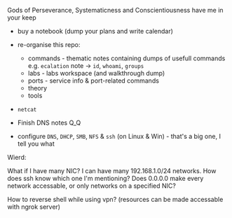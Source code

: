 Gods of Perseverance, Systematicness and Conscientiousness have me in your keep

- buy a notebook (dump your plans and write calendar)
  
- re-organise this repo:
  - commands - thematic notes containing dumps of usefull commands
    e.g. `ecalation` note -> `id`, `whoami`, `groups`
  - labs - labs workspace (and walkthrough dump)
  - ports - service info & port-related commands
  - theory
  - tools

- `netcat`
- Finish DNS notes Q_Q
- configure `DNS`, `DHCP`, `SMB`, `NFS` & `ssh` (on Linux & Win) - that's a big one, I tell you what


Wierd:

What if I have many NIC? I can have many 192.168.1.0/24 networks. How does ssh know which one I'm mentioning?
Does 0.0.0.0 make every network accessable, or only networks on a specified NIC?

How to reverse shell while using vpn?
(resources can be made accessable with ngrok server)